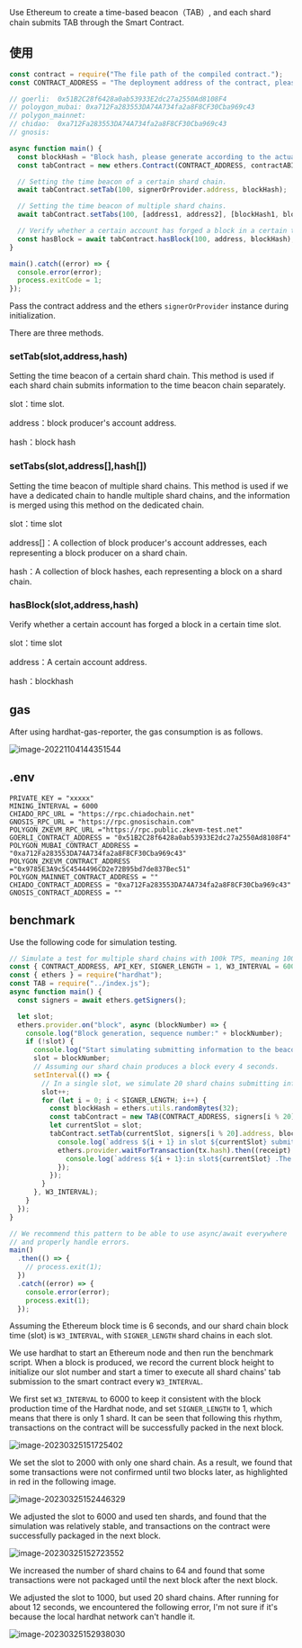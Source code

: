 Use Ethereum to create a time-based beacon（TAB）, and each shard chain submits TAB through the Smart Contract.

## 使用

```js
const contract = require("The file path of the compiled contract.");
const CONTRACT_ADDRESS = "The deployment address of the contract, please fill in according to the actual situation. The following address has already been deployed on the test network.";

// goerli:  0x51B2C28f6428a0ab53933E2dc27a2550Ad8108F4
// poloygon_mubai: 0xa712Fa283553DA74A734fa2a8F8CF30Cba969c43
// polygon_mainnet:
// chidao:  0xa712Fa283553DA74A734fa2a8F8CF30Cba969c43
// gnosis:

async function main() {
  const blockHash = "Block hash, please generate according to the actual situation.";
  const tabContract = new ethers.Contract(CONTRACT_ADDRESS, contractABI.abi, wallet); // The wallet should be provided according to the actual situation.

  // Setting the time beacon of a certain shard chain.
  await tabContract.setTab(100, signerOrProvider.address, blockHash);

  // Setting the time beacon of multiple shard chains.
  await tabContract.setTabs(100, [address1, address2], [blockHash1, blockHash2]);

  // Verify whether a certain account has forged a block in a certain time slot.
  const hasBlock = await tabContract.hasBlock(100, address, blockHash);
}

main().catch((error) => {
  console.error(error);
  process.exitCode = 1;
});
```

Pass the contract address and the ethers `signerOrProvider` instance during initialization.

There are three methods.

### setTab(slot,address,hash)

Setting the time beacon of a certain shard chain. This method is used if each shard chain submits information to the time beacon chain separately.

slot：time slot.

address：block producer's account address.

hash：block hash

### setTabs(slot,address[],hash[])

Setting the time beacon of multiple shard chains. This method is used if we have a dedicated chain to handle multiple shard chains, and the information is merged using this method on the dedicated chain.

slot：time slot

address[]：A collection of block producer's account addresses, each representing a block producer on a shard chain.

hash：A collection of block hashes, each representing a block on a shard chain.

### hasBlock(slot,address,hash)

Verify whether a certain account has forged a block in a certain time slot.

slot：time slot

address：A certain account address.

hash：blockhash

## gas

After using hardhat-gas-reporter, the gas consumption is as follows.

![image-20221104144351544](./assets//image-20221104144351544.png)

## .env

```
PRIVATE_KEY = "xxxxx"
MINING_INTERVAL = 6000
CHIADO_RPC_URL = "https://rpc.chiadochain.net"
GNOSIS_RPC_URL = "https://rpc.gnosischain.com"
POLYGON_ZKEVM_RPC_URL ="https://rpc.public.zkevm-test.net"
GOERLI_CONTRACT_ADDRESS = "0x51B2C28f6428a0ab53933E2dc27a2550Ad8108F4"
POLYGON_MUBAI_CONTRACT_ADDRESS = "0xa712Fa283553DA74A734fa2a8F8CF30Cba969c43"
POLYGON_ZKEVM_CONTRACT_ADDRESS ="0x9785E3A9c5C4544496CD2e72B95bd7de837Bec51"
POLYGON_MAINNET_CONTRACT_ADDRESS = ""
CHIADO_CONTRACT_ADDRESS = "0xa712Fa283553DA74A734fa2a8F8CF30Cba969c43"
GNOSIS_CONTRACT_ADDRESS = ""

```

## benchmark

Use the following code for simulation testing.

```js
// Simulate a test for multiple shard chains with 100k TPS, meaning 100,000 transactions per second. If we have 10 shard chains, then each shard chain should reach 10,000 transactions per second.
const { CONTRACT_ADDRESS, API_KEY, SIGNER_LENGTH = 1, W3_INTERVAL = 6000 } = process.env;
const { ethers } = require("hardhat");
const TAB = require("../index.js");
async function main() {
  const signers = await ethers.getSigners();

  let slot;
  ethers.provider.on("block", async (blockNumber) => {
    console.log("Block generation, sequence number:" + blockNumber);
    if (!slot) {
      console.log("Start simulating submitting information to the beacon chain.", signers.length);
      slot = blockNumber;
      // Assuming our shard chain produces a block every 4 seconds.
      setInterval(() => {
        // In a single slot, we simulate 20 shard chains submitting information to the beacon chain.
        slot++;
        for (let i = 0; i < SIGNER_LENGTH; i++) {
          const blockHash = ethers.utils.randomBytes(32);
          const tabContract = new TAB(CONTRACT_ADDRESS, signers[i % 20]);
          let currentSlot = slot;
          tabContract.setTab(currentSlot, signers[i % 20].address, blockHash).then((tx) => {
            console.log(`address ${i + 1} in slot ${currentSlot} submit succes，transaction hash：${tx.hash}`);
            ethers.provider.waitForTransaction(tx.hash).then((receipt) => {
              console.log(`address ${i + 1}:in slot${currentSlot} .The submitted information is confirmed in block ${receipt.blockNumber},Confirmed transaction hash.:${tx.hash}`);
            });
          });
        }
      }, W3_INTERVAL);
    }
  });
}

// We recommend this pattern to be able to use async/await everywhere
// and properly handle errors.
main()
  .then(() => {
    // process.exit(1);
  })
  .catch((error) => {
    console.error(error);
    process.exit(1);
  });
```

Assuming the Ethereum block time is 6 seconds, and our shard chain block time (slot) is `W3_INTERVAL`, with `SIGNER_LENGTH` shard chains in each slot.

We use hardhat to start an Ethereum node and then run the benchmark script. When a block is produced, we record the current block height to initialize our slot number and start a timer to execute all shard chains' tab submission to the smart contract every `W3_INTERVAL`.

We first set `W3_INTERVAL` to 6000 to keep it consistent with the block production time of the Hardhat node, and set `SIGNER_LENGTH` to 1, which means that there is only 1 shard. It can be seen that following this rhythm, transactions on the contract will be successfully packed in the next block.

![image-20230325151725402](./assets/image-20230325151725402.png)

We set the slot to 2000 with only one shard chain. As a result, we found that some transactions were not confirmed until two blocks later, as highlighted in red in the following image.

![image-20230325152446329](./assets/image-20230325152446329.png)

We adjusted the slot to 6000 and used ten shards, and found that the simulation was relatively stable, and transactions on the contract were successfully packaged in the next block.

![image-20230325152723552](./assets/image-20230325152723552.png)

We increased the number of shard chains to 64 and found that some transactions were not packaged until the next block after the next block.

We adjusted the slot to 1000, but used 20 shard chains. After running for about 12 seconds, we encountered the following error, I'm not sure if it's because the local hardhat network can't handle it.

![image-20230325152938030](./assets/image-20230325152938030.png)
